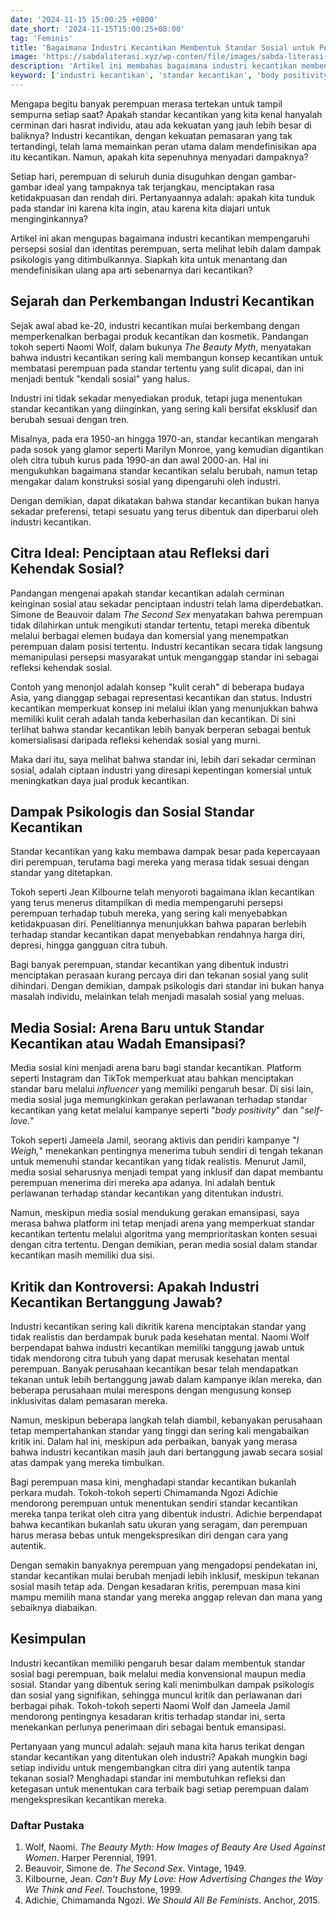 ```yaml
---
date: '2024-11-15 15:00:25 +0800'
date_short: '2024-11-15T15:00:25+08:00'
tag: 'Feminis'
title: 'Bagaimana Industri Kecantikan Membentuk Standar Sosial untuk Perempuan'
image: 'https://sabdaliterasi.xyz/wp-conten/file/images/sabda-literasi-bagaimana-industri-kecantikan-membentuk-standar-sosial-untuk-perempuan.jpg'
description: 'Artikel ini membahas bagaimana industri kecantikan membentuk standar sosial untuk perempuan, dampak psikologisnya, dan peran media sosial serta tokoh inspiratif'
keyword: ['industri kecantikan', 'standar kecantikan', 'body positivity', 'self-love', 'kepercayaan diri', 'dampak psikologis']
---
```

<p>Mengapa begitu banyak perempuan merasa tertekan untuk tampil sempurna setiap saat? Apakah standar kecantikan yang kita kenal hanyalah cerminan dari hasrat individu, atau ada kekuatan yang jauh lebih besar di baliknya? Industri kecantikan, dengan kekuatan pemasaran yang tak tertandingi, telah lama memainkan peran utama dalam mendefinisikan apa itu kecantikan. Namun, apakah kita sepenuhnya menyadari dampaknya?</p><p>Setiap hari, perempuan di seluruh dunia disuguhkan dengan gambar-gambar ideal yang tampaknya tak terjangkau, menciptakan rasa ketidakpuasan dan rendah diri. Pertanyaannya adalah: apakah kita tunduk pada standar ini karena kita ingin, atau karena kita diajari untuk menginginkannya?</p><p>Artikel ini akan mengupas bagaimana industri kecantikan mempengaruhi persepsi sosial dan identitas perempuan, serta melihat lebih dalam dampak psikologis yang ditimbulkannya. Siapkah kita untuk menantang dan mendefinisikan ulang apa arti sebenarnya dari kecantikan?</p><h2><strong>Sejarah dan Perkembangan Industri Kecantikan</strong></h2><p>Sejak awal abad ke-20, industri kecantikan mulai berkembang dengan memperkenalkan berbagai produk kecantikan dan kosmetik. Pandangan tokoh seperti Naomi Wolf, dalam bukunya <em>The Beauty Myth</em>, menyatakan bahwa industri kecantikan sering kali membangun konsep kecantikan untuk membatasi perempuan pada standar tertentu yang sulit dicapai, dan ini menjadi bentuk "kendali sosial" yang halus. </p><p>Industri ini tidak sekadar menyediakan produk, tetapi juga menentukan standar kecantikan yang diinginkan, yang sering kali bersifat eksklusif dan berubah sesuai dengan tren.</p><p>Misalnya, pada era 1950-an hingga 1970-an, standar kecantikan mengarah pada sosok yang glamor seperti Marilyn Monroe, yang kemudian digantikan oleh citra tubuh kurus pada 1990-an dan awal 2000-an. Hal ini mengukuhkan bagaimana standar kecantikan selalu berubah, namun tetap mengakar dalam konstruksi sosial yang dipengaruhi oleh industri.</p><p>Dengan demikian, dapat dikatakan bahwa standar kecantikan bukan hanya sekadar preferensi, tetapi sesuatu yang terus dibentuk dan diperbarui oleh industri kecantikan.</p><h2><strong>Citra Ideal: Penciptaan atau Refleksi dari Kehendak Sosial?</strong></h2><p>Pandangan mengenai apakah standar kecantikan adalah cerminan keinginan sosial atau sekadar penciptaan industri telah lama diperdebatkan. Simone de Beauvoir dalam <em>The Second Sex</em> menyatakan bahwa perempuan tidak dilahirkan untuk mengikuti standar tertentu, tetapi mereka dibentuk melalui berbagai elemen budaya dan komersial yang menempatkan perempuan dalam posisi tertentu. Industri kecantikan secara tidak langsung memanipulasi persepsi masyarakat untuk menganggap standar ini sebagai refleksi kehendak sosial.</p><p>Contoh yang menonjol adalah konsep "kulit cerah" di beberapa budaya Asia, yang dianggap sebagai representasi kecantikan dan status. Industri kecantikan memperkuat konsep ini melalui iklan yang menunjukkan bahwa memiliki kulit cerah adalah tanda keberhasilan dan kecantikan. Di sini terlihat bahwa standar kecantikan lebih banyak berperan sebagai bentuk komersialisasi daripada refleksi kehendak sosial yang murni.</p><p>Maka dari itu, saya melihat bahwa standar ini, lebih dari sekadar cerminan sosial, adalah ciptaan industri yang diresapi kepentingan komersial untuk meningkatkan daya jual produk kecantikan.</p><h2><strong>Dampak Psikologis dan Sosial Standar Kecantikan</strong></h2><p>Standar kecantikan yang kaku membawa dampak besar pada kepercayaan diri perempuan, terutama bagi mereka yang merasa tidak sesuai dengan standar yang ditetapkan. </p><p>Tokoh seperti Jean Kilbourne telah menyoroti bagaimana iklan kecantikan yang terus menerus ditampilkan di media mempengaruhi persepsi perempuan terhadap tubuh mereka, yang sering kali menyebabkan ketidakpuasan diri. Penelitiannya menunjukkan bahwa paparan berlebih terhadap standar kecantikan dapat menyebabkan rendahnya harga diri, depresi, hingga gangguan citra tubuh.</p><p>Bagi banyak perempuan, standar kecantikan yang dibentuk industri menciptakan perasaan kurang percaya diri dan tekanan sosial yang sulit dihindari. Dengan demikian, dampak psikologis dari standar ini bukan hanya masalah individu, melainkan telah menjadi masalah sosial yang meluas.</p><h2><strong>Media Sosial: Arena Baru untuk Standar Kecantikan atau Wadah Emansipasi?</strong></h2><p>Media sosial kini menjadi arena baru bagi standar kecantikan. Platform seperti Instagram dan TikTok memperkuat atau bahkan menciptakan standar baru melalui <em>influencer</em> yang memiliki pengaruh besar. Di sisi lain, media sosial juga memungkinkan gerakan perlawanan terhadap standar kecantikan yang ketat melalui kampanye seperti "<em>body positivity</em>" dan "<em>self-love.</em>"</p><p>Tokoh seperti Jameela Jamil, seorang aktivis dan pendiri kampanye "<em>I Weigh,</em>" menekankan pentingnya menerima tubuh sendiri di tengah tekanan untuk memenuhi standar kecantikan yang tidak realistis. Menurut Jamil, media sosial seharusnya menjadi tempat yang inklusif dan dapat membantu perempuan menerima diri mereka apa adanya. Ini adalah bentuk perlawanan terhadap standar kecantikan yang ditentukan industri.</p><p>Namun, meskipun media sosial mendukung gerakan emansipasi, saya merasa bahwa platform ini tetap menjadi arena yang memperkuat standar kecantikan tertentu melalui algoritma yang memprioritaskan konten sesuai dengan citra tertentu. Dengan demikian, peran media sosial dalam standar kecantikan masih memiliki dua sisi.</p><h2><strong>Kritik dan Kontroversi: Apakah Industri Kecantikan Bertanggung Jawab?</strong></h2><p>Industri kecantikan sering kali dikritik karena menciptakan standar yang tidak realistis dan berdampak buruk pada kesehatan mental. Naomi Wolf berpendapat bahwa industri kecantikan memiliki tanggung jawab untuk tidak mendorong citra tubuh yang dapat merusak kesehatan mental perempuan. Banyak perusahaan kecantikan besar telah mendapatkan tekanan untuk lebih bertanggung jawab dalam kampanye iklan mereka, dan beberapa perusahaan mulai merespons dengan mengusung konsep inklusivitas dalam pemasaran mereka.</p><p>Namun, meskipun beberapa langkah telah diambil, kebanyakan perusahaan tetap mempertahankan standar yang tinggi dan sering kali mengabaikan kritik ini. Dalam hal ini, meskipun ada perbaikan, banyak yang merasa bahwa industri kecantikan masih jauh dari bertanggung jawab secara sosial atas dampak yang mereka timbulkan.</p><p>Bagi perempuan masa kini, menghadapi standar kecantikan bukanlah perkara mudah. Tokoh-tokoh seperti Chimamanda Ngozi Adichie mendorong perempuan untuk menentukan sendiri standar kecantikan mereka tanpa terikat oleh citra yang dibentuk industri. Adichie berpendapat bahwa kecantikan bukanlah satu ukuran yang seragam, dan perempuan harus merasa bebas untuk mengekspresikan diri dengan cara yang autentik.</p><p>Dengan semakin banyaknya perempuan yang mengadopsi pendekatan ini, standar kecantikan mulai berubah menjadi lebih inklusif, meskipun tekanan sosial masih tetap ada. Dengan kesadaran kritis, perempuan masa kini mampu memilih mana standar yang mereka anggap relevan dan mana yang sebaiknya diabaikan.</p><h2><strong>Kesimpulan</strong></h2><p>Industri kecantikan memiliki pengaruh besar dalam membentuk standar sosial bagi perempuan, baik melalui media konvensional maupun media sosial. Standar yang dibentuk sering kali menimbulkan dampak psikologis dan sosial yang signifikan, sehingga muncul kritik dan perlawanan dari berbagai pihak. Tokoh-tokoh seperti Naomi Wolf dan Jameela Jamil mendorong pentingnya kesadaran kritis terhadap standar ini, serta menekankan perlunya penerimaan diri sebagai bentuk emansipasi.</p><p>Pertanyaan yang muncul adalah: sejauh mana kita harus terikat dengan standar kecantikan yang ditentukan oleh industri? Apakah mungkin bagi setiap individu untuk mengembangkan citra diri yang autentik tanpa tekanan sosial? Menghadapi standar ini membutuhkan refleksi dan ketegasan untuk menentukan cara terbaik bagi setiap perempuan dalam mengekspresikan kecantikan mereka.</p><h3><strong>Daftar Pustaka</strong></h3><ol><li>Wolf, Naomi. <em>The Beauty Myth: How Images of Beauty Are Used Against Women</em>. Harper Perennial, 1991.</li><li>Beauvoir, Simone de. <em>The Second Sex</em>. Vintage, 1949.</li><li>Kilbourne, Jean. <em>Can't Buy My Love: How Advertising Changes the Way We Think and Feel</em>. Touchstone, 1999.</li><li>Adichie, Chimamanda Ngozi. <em>We Should All Be Feminists</em>. Anchor, 2015.</li></ol>
